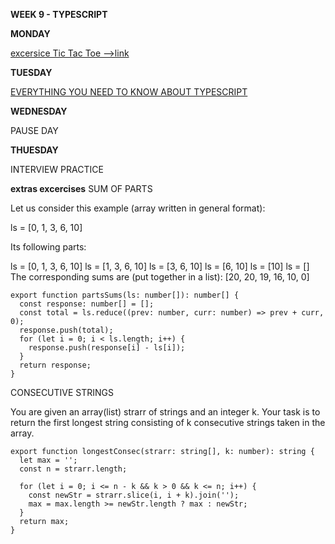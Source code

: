 **WEEK 9 - TYPESCRIPT**

**MONDAY**

[excersice Tic Tac Toe -->link](https://github.com/MEscriba/MEscriba/tree/main/TIC_TAC_TOE) 

**TUESDAY**

[EVERYTHING YOU NEED TO KNOW ABOUT TYPESCRIPT](https://www.youtube.com/watch?v=eCZhz0JCVx0)

**WEDNESDAY**

PAUSE DAY

**THUESDAY**

INTERVIEW PRACTICE

**extras excercises**
SUM OF PARTS

Let us consider this example (array written in general format):

ls = [0, 1, 3, 6, 10]

Its following parts:

ls = [0, 1, 3, 6, 10]
ls = [1, 3, 6, 10]
ls = [3, 6, 10]
ls = [6, 10]
ls = [10]
ls = []
The corresponding sums are (put together in a list): [20, 20, 19, 16, 10, 0]

```
export function partsSums(ls: number[]): number[] {
  const response: number[] = [];
  const total = ls.reduce((prev: number, curr: number) => prev + curr, 0);
  response.push(total);
  for (let i = 0; i < ls.length; i++) {
    response.push(response[i] - ls[i]);
  }
  return response;
}
```

CONSECUTIVE STRINGS

You are given an array(list) strarr of strings and an integer k. Your task is to return the first longest string consisting of k consecutive strings taken in the array.

```
export function longestConsec(strarr: string[], k: number): string {
  let max = '';
  const n = strarr.length;

  for (let i = 0; i <= n - k && k > 0 && k <= n; i++) {
    const newStr = strarr.slice(i, i + k).join('');
    max = max.length >= newStr.length ? max : newStr;
  }
  return max;
}
```
